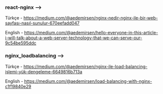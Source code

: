 ### react-nginx --> 

Türkçe - https://medium.com/@aedemirsen/nginx-nedir-nginx-ile-bir-web-sayfası-nasıl-sunulur-670eefadd047

English - https://medium.com/@aedemirsen/hello-everyone-in-this-article-i-will-talk-about-a-web-server-technology-that-we-can-serve-our-9c54be595ddc

### nginx_loadbalancing -->

Türkçe - https://medium.com/@aedemirsen/nginx-i̇le-load-balancing-i̇şlemi-yük-dengeleme-6649816b713a

English - https://medium.com/@aedemirsen/load-balancing-with-nginx-c1f19840e29
